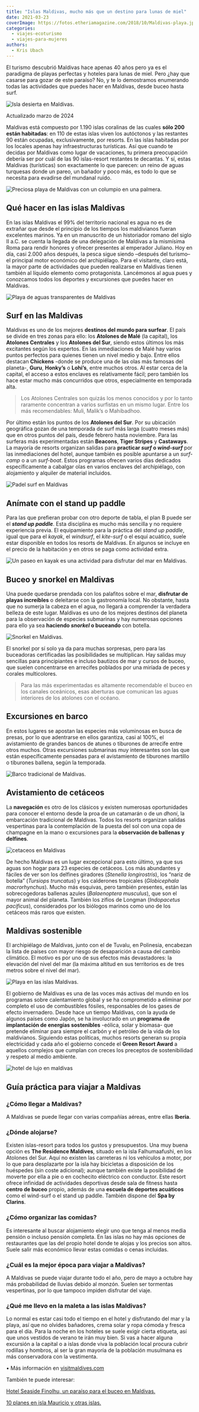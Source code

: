 ```yaml
---
title: "Islas Maldivas, mucho más que un destino para lunas de miel"
date: 2021-03-23
coverImage: https://fotos.etheriamagazine.com/2018/10/Maldivas-playa.jpg
categories: 
  - viajes-ecoturismo
  - viajes-para-mujeres
authors: 
  - Kris Ubach
---
```


El turismo descubrió Maldivas hace apenas 40 años pero ya es el paradigma de playas 
perfectas y hoteles para lunas de miel. Pero ¿hay que casarse para gozar de este 
paraíso? No, y te lo demostramos enumerando todas las actividades que puedes hacer en 
Maldivas, desde buceo hasta surf. 

![Isla desierta en Maldivas.](https://fotos.etheriamagazine.com/2018/10/Maldivas-isla-desierta.jpg "Isla desierta en Maldivas. © Kris Ubach")

Actualizado marzo de 2024 

Maldivas está compuesto por 1.190 islas coralinas de las cuales **sólo 200 están 
habitadas**: en 110 de estas islas viven los autóctonos y las restantes 90 están 
ocupadas, exclusivamente, por resorts. En las islas habitadas por los locales apenas hay 
infraestructuras turísticas. Así que cuando te decidas por Maldivas como lugar de 
vacaciones, tu primera preocupación debería ser por cuál de las 90 islas-resort 
restantes te decantas. Y sí, estas Maldivas (turísticas) son exactamente lo que parecen: 
un reino de aguas turquesas donde un pareo, un bañador y poco más, es todo lo que se 
necesita para evadirse del mundanal ruido. 

![Preciosa playa de Maldivas con un columpio en una palmera.](https://fotos.etheriamagazine.com/2018/10/Maldivas-hamaca.jpg "En las Maldivas es casi imposible no dedicar algún momento al descanso.")

## Qué hacer en las islas Maldivas

En las islas Maldivas el 99% del territorio nacional es agua no es de extrañar que desde 
el principio de los tiempos los maldivianos fueran excelentes marinos. Ya en un 
manuscrito de un historiador romano del siglo II a.C. se cuenta la llegada de una 
delegación de Maldivas a la mismísima Roma para rendir honores y ofrecer presentes al 
emperador Juliano. Hoy en día, casi 2.000 años después, la pesca sigue siendo –después 
del turismo– el principal motor económico del archipiélago. Para el visitante, claro 
está, la mayor parte de actividades que pueden realizarse en Maldivas tienen también al 
líquido elemento como protagonista. Lancémonos al agua pues y conozcamos todos los 
deportes y excursiones que puedes hacer en Maldivas. 

![Playa de aguas transparentes de Maldivas](https://fotos.etheriamagazine.com/2018/10/Maldivas-atolon.jpg "El agua transparente rodea las islas Maldivas.")

## Surf en las Maldivas

Maldivas es uno de los mejores **destinos del mundo para surfear**. El país se divide en 
tres zonas para ello: los **Atolones de Malé** (la capital), los **Atolones Centrales** 
y los **Atolones del Sur**, siendo estos últimos los más excitantes según los expertos. 
En las inmediaciones de Malé hay varios puntos perfectos para quienes tienen un nivel 
medio y bajo. Entre ellos destacan **Chickens** -donde se produce una de las olas más 
famosas del planeta-, **Guru**, **Honky’s** o **Lohi’s**, entre muchos otros. Al estar 
cerca de la capital, el acceso a estos enclaves es relativamente fácil; pero también los 
hace estar mucho más concurridos que otros, especialmente en temporada alta. 

> Los Atolones Centrales son quizás los menos conocidos y por lo tanto raramente 
> concentran a varios surfistas en un mismo lugar. Entre los más recomendables: Muli, 
> Malik’s o Mahibadhoo. 

Por último están los puntos de los **Atolones del Sur**. Por su ubicación geográfica 
gozan de una temporada de surf más larga (cuatro meses más) que en otros puntos del 
país, desde febrero hasta noviembre. Para las surferas más experimentadas están 
**Beacons**, **Tiger Stripes** y **Castaways**. La mayoría de resorts organizan salidas 
para **practicar _surf_ o _wind-surf_** por las inmediaciones del hotel, aunque también 
es posible apuntarse a un _surf-camp_ o a un _surf-boat_. Estos programas ofrecen varios 
días dedicados específicamente a cabalgar olas en varios enclaves del archipiélago, con 
alojamiento y alquiler de material incluidos. 

![Padel surf en Maldivas](https://fotos.etheriamagazine.com/2018/10/Maldivas-padel-surf.jpg "Padel Surf en Maldivas. © Ishan Seefromthesky")

## Anímate con el stand up paddle

Para las que prefieran probar con otro deporte de tabla, el plan B puede ser el _**stand 
up paddle**_. Esta disciplina es mucho más sencilla y no requiere experiencia previa. El 
equipamiento para la práctica del _stand up paddle_, igual que para el _kayak_, el 
_windsurf_, el _kite-surf_ o el esquí acuático, suele estar disponible en todos los 
resorts de Maldivas. En algunos se incluye en el precio de la habitación y en otros se 
paga como actividad extra. 

![Un paseo en kayak es una actividad para disfrutar del mar en Maldivas.](https://fotos.etheriamagazine.com/2018/10/Maldivas-kayak.jpg "Un paseo en kayak es una actividad para disfrutar del mar en Maldivas. © Kris Ubach")

## Buceo y snorkel en Maldivas

Una puede quedarse prendada con los palafitos sobre el mar, **disfrutar de playas 
increíbles** o deleitarse con la gastronomía local. No obstante, hasta que no sumerja la 
cabeza en el agua, no llegará a comprender la verdadera belleza de este lugar. Maldivas 
es uno de los mejores destinos del planeta para la observación de especies submarinas y 
hay numerosas opciones para ello ya sea **haciendo _snorkel_ o buceando** con botella. 

![Snorkel en Maldivas.](https://fotos.etheriamagazine.com/2018/10/Maldivas-snorkel.jpg "Snorkel en Maldivas. © Kris Ubach")

El snorkel por sí solo ya da para muchas sorpresas, pero para las buceadoras 
certificadas las posibilidades se multiplican. Hay salidas muy sencillas para 
principiantes e incluso bautizos de mar y cursos de buceo, que suelen concentrarse en 
arrecifes poblados por una miríada de peces y corales multicolores. 

> Para las más experimentadas es altamente recomendable el buceo en los canales oceánicos, 
> esas aberturas que comunican las aguas interiores de los atolones con el océano. 

## Excursiones en barco

En estos lugares se apostan las especies más voluminosas en busca de presas, por lo que 
adentrarse en ellos garantiza, casi al 100%, el avistamiento de grandes bancos de atunes 
o tiburones de arrecife entre otros muchos. Otras excursiones submarinas muy 
interesantes son las que están específicamente pensadas para el avistamiento de 
tiburones martillo o tiburones ballena, según la temporada. 

![Barco tradicional de Maldivas.](https://fotos.etheriamagazine.com/2018/10/Maldivas-barco.jpg "Barco tradicional de Maldivas.")

## Avistamiento de cetáceos

La **navegación** es otro de los clásicos y existen numerosas oportunidades para conocer 
el entorno desde la proa de un catamarán o de un _dhoni_, la embarcación tradicional de 
Maldivas. Todos los resorts organizan salidas vespertinas para la contemplación de la 
puesta del sol con una copa de champagne en la mano o excursiones para la **observación 
de ballenas y delfines**. 

![cetaceos en Maldivas](https://fotos.etheriamagazine.com/2018/10/Maldivas-avistamiento-cetaceos.jpg "Avistamiento de cetáceos en Maldivas. © Ishan Seefromthesky")

De hecho Maldivas es un lugar excepcional para esto último, ya que sus aguas son hogar 
para 23 especies de cetáceos. Los más abundantes y fáciles de ver son los delfines 
giradores (_Stenella longirostris_), los “nariz de botella” (_Tursiops truncatus_) y los 
calderones tropicales (_Globicephala macrorhynchus_). Mucho más esquivas, pero también 
presentes, están las sobrecogedoras ballenas azules (_Balaenoptera musculus_), que son 
el mayor animal del planeta. También los zifios de Longman (_Indopacetus pacificus_), 
considerados por los biólogos marinos como uno de los cetáceos más raros que existen. 

## Maldivas sostenible

El archipiélago de Maldivas, junto con el de Tuvalu, en Polinesia, encabezan la lista de 
países con mayor riesgo de desaparición a causa del cambio climático. El motivo es por 
uno de sus efectos más devastadores: la elevación del nivel del mar (la máxima altitud 
en sus territorios es de tres metros sobre el nivel del mar). 

![Playa en las islas Maldivas.](https://fotos.etheriamagazine.com/2018/10/Maldivas-playa-1.jpg "Playa en las islas Maldivas. © Dorsa Masghati")

El gobierno de Maldivas es una de las voces más activas del mundo en los programas sobre 
calentamiento global y se ha comprometido a eliminar por completo el uso de combustibles 
fósiles, responsables de los gases de efecto invernadero. Desde hace un tiempo Maldivas, 
con la ayuda de algunos países como Japón, se ha involucrado en un **programa de 
implantación de energías sostenibles** -eólica, solar y biomasa- que pretende eliminar 
para siempre el carbón y el petróleo de la vida de los maldivianos. Siguiendo estas 
políticas, muchos resorts generan su propia electricidad y cada año el gobierno concede 
el **Green Resort Award** a aquellos complejos que cumplan con creces los preceptos de 
sostenibilidad y respeto al medio ambiente. 

![hotel de lujo en maldivas](https://fotos.etheriamagazine.com/2018/10/Maldivas-The-Residence-Maldives.jpg "Hotel The Residence Maldivas by Cenizaro. © Kris Ubach")

## Guía práctica para viajar a Maldivas

### ¿Cómo llegar a Maldivas?

A Maldivas se puede llegar con varias compañías aéreas, entre ellas **Iberia**. 

### ¿Dónde alojarse?

Existen islas-resort para todos los gustos y presupuestos. Una muy buena opción es **The 
Residence Maldives**, situado en la isla Falhumaafushi, en los Atolones del Sur. Aquí no 
existen las carreteras ni los vehículos a motor, por lo que para desplazarte por la isla 
hay bicicletas a disposición de los huéspedes (sin coste adicional); aunque también 
existe la posibilidad de moverte por ella a pie o en cochecito eléctrico con conductor. 
Este resort ofrece infinidad de actividades deportivas desde sala de fitness hasta 
**centro de buceo** propio, además de una **escuela de deportes acuáticos** como el 
wind-surf o el stand up paddle. También dispone del **Spa by Clarins**. 

### ¿Cómo organizar las comidas?

Es interesante al buscar alojamiento elegir uno que tenga al menos media pensión o 
incluso pensión completa. En las islas no hay más opciones de restaurantes que las del 
propio hotel donde te alojas y los precios son altos. Suele salir más económico llevar 
estas comidas o cenas incluidas. 

### ¿Cuál es la mejor época para viajar a Maldivas?

A Maldivas se puede viajar durante todo el año, pero de mayo a octubre hay más 
probabilidad de lluvias debido al monzón. Suelen ser tormentas vespertinas, por lo que 
tampoco impiden disfrutar del viaje. 

### ¿Qué me llevo en la maleta a las islas Maldivas?

Lo normal es estar casi todo el tiempo en el hotel y disfrutando del mar y la playa, así 
que no olvides bañadores, crema solar y ropa cómoda y fresca para el día. Para la noche 
en los hoteles se suele exigir cierta etiqueta, así que unos vestidos de verano te irán 
muy bien. Si vas a hacer alguna excursión a la capital o a islas donde viva la población 
local procura cubrir rodillas y hombros, al ser la gran mayoría de la población 
musulmana es más conservadora con la vestimenta. 

• Más información en [visitmaldives.com](http://visitmaldives.com) 

También te puede interesar: 

[Hotel Seaside Finolhu, un paraíso para el buceo en 
Maldivas.](https://etheriamagazine.com/2020/09/29/hotel-lujo-maldivas-seaside-finolhu/) 

[10 planes en isla Mauricio y otras 
islas.](https://etheriamagazine.com/2019/03/26/viajes-mujeres-mejores-planes-en-mauricio/)
